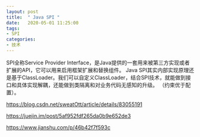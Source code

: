 ```yaml
---
layout: post
title:  " Java SPI "
date:   2020-05-01 11:25:00
tags:
- SPI
categories:
- 技术
---
```

SPI全称Service Provider Interface，是Java提供的一套用来被第三方实现或者扩展的API，它可以用来启用框架扩展和替换组件。
Java SPI其实内部实现原理还是基于ClassLoader。我们可以自定义ClassLoader，结合SPI技术，就能做到接口和具体实现解耦，还能做到类隔离和对业务代码无感知的升级。
（约束优于配置）。

<https://blog.csdn.net/sweatOtt/article/details/83055191>

<https://juejin.im/post/5af952fdf265da0b9e652de3>

<https://www.jianshu.com/p/46b42f7f593c>